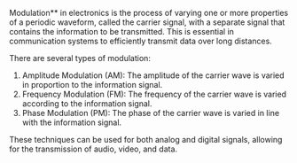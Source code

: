 Modulation** in electronics is the process of varying one or more properties of a periodic waveform, called the carrier signal, with a separate signal that contains the information to be transmitted. This is essential in communication systems to efficiently transmit data over long distances.

There are several types of modulation:

1. Amplitude Modulation (AM): The amplitude of the carrier wave is varied in proportion to the information signal.
2. Frequency Modulation (FM): The frequency of the carrier wave is varied according to the information signal.
3. Phase Modulation (PM): The phase of the carrier wave is varied in line with the information signal.

These techniques can be used for both analog and digital signals, allowing for the transmission of audio, video, and data.
